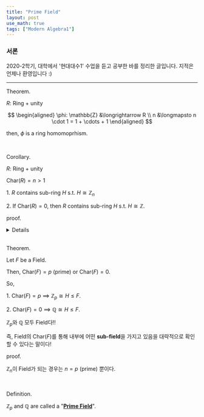 ```yaml
---
title: "Prime Field"
layout: post
use_math: true
tags: ["Modern Algebra1"]
---
```


### 서론
2020-2학기, 대학에서 '현대대수1' 수업을 듣고 공부한 바를 정리한 글입니다. 지적은 언제나 환영입니다 :)

<hr>

<span class="statement-title">Theorem.</span><br>

<div class="statement" markdown="1">

$R$: Ring + unity

$$
\begin{aligned}
    \phi: \mathbb{Z} &\longrightarrow R \\
            n &\longmapsto n \cdot 1 = 1 + \cdots + 1
\end{aligned}
$$

then, $\phi$ is a ring homomoprhism.

</div>

<br>

<span class="statement-title">Corollary.</span><br>

<div class="statement" markdown="1">

$R$: Ring + unity

$\textrm{Char}(R) = n > 1$

1\. $R$ contains sub-ring $H$ s.t. $H \cong \mathbb{Z}_n$

2\. If $\textrm{Char}(R) = 0$, then $R$ contains sub-ring $H$ s.t. $H \cong \mathbb{Z}$.

</div>

<span class="statement-title">proof.</span><br>

<details>
<div class="math-statement" markdown="1">

Let $\phi$ be a ring homomorphism metioned above.

Then, $\ker \phi = s \mathbb{Z}$ where $s := \textrm{Char}(R)$.

By FHT, 

$$
\begin{aligned}
    \mathbb{Z} / {\ker \phi} &\cong \phi(\mathbb{Z}) \\    
    \mathbb{Z} / {s \mathbb{Z}} &\cong \mathbb{Z}_s = \phi(\mathbb{Z}) \le R
\end{aligned}
$$

Especially, for (Case 2.), if $\textrm{Char}(R) = 0$, then $\ker \phi = \\{ 0 \\}$.

This means homomorphism $\phi$ is 1-1.

Thus $R \ge \phi(\mathbb{Z}) \cong \mathbb{Z}$. $\blacksquare$.

</div>
</details>


<br>

<span class="statement-title">Theorem.</span><br>

<div class="statement" markdown="1">

Let $F$ be a Field.

Then, $\textrm{Char}(F) = p$ (prime) or $\textrm{Char}(F) = 0$.

So, 

1\. $\textrm{Char}(F) = p$ $\implies$ $\mathbb{Z}_p \cong H \le F$.

2\. $\textrm{Char}(F) = 0$ $\implies$ $\mathbb{Q} \cong H \le F$.

$\mathbb{Z}_p$와 $\mathbb{Q}$ 모두 Field다!!

즉, Field의 $\textrm{Char}(F)$를 통해 내부에 어떤 **sub-field**을 가지고 있음을 대략적으로 확인할 수 있다는 말이다!

</div>

<span class="statement-title">proof.</span><br>
<div class="math-statement" markdown="1">

$\mathbb{Z}_n$이 Field가 되는 경우는 $n = p$ (prime) 뿐이다.

</div>

<br>

<span class="statement-title">Definition.</span><br>

<div class="statement" markdown="1">

$\mathbb{Z}_p$ and $\mathbb{Q}$ are called a "**<u>Prime Field</u>**".

</div>